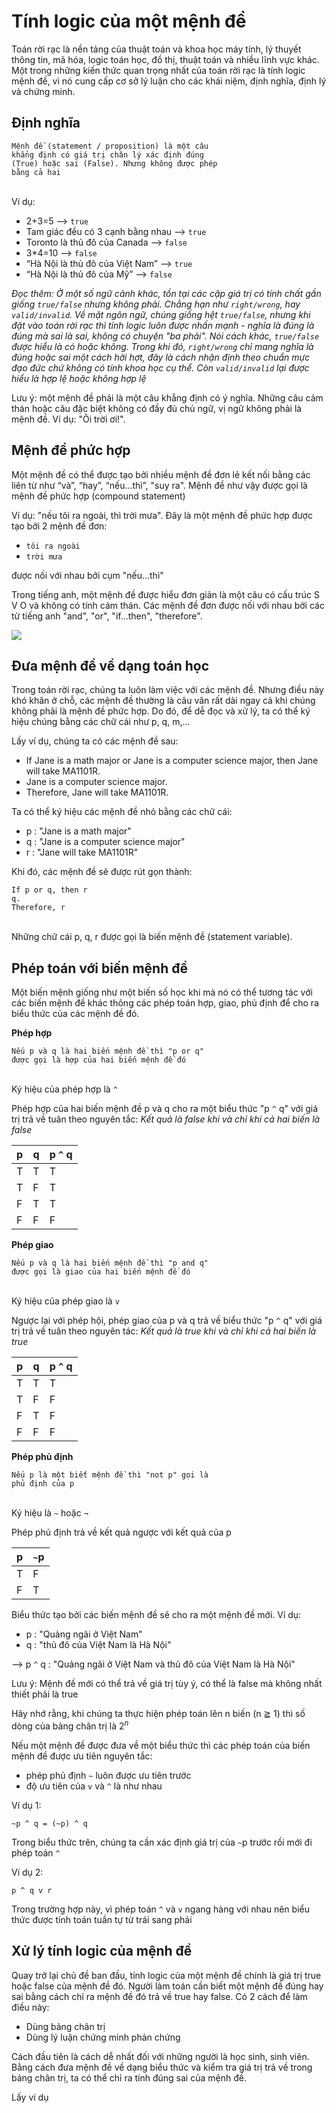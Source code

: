 # Tính logic của một mệnh đề

Toán rời rạc là nền tảng của thuật toán và  khoa học máy tính, lý thuyết thông tin, mã hóa, logic toán học, đồ thị, thuật toán và nhiều lĩnh vực khác. Một trong những kiến thức quan trọng nhất của toán rời rạc là tính logic mệnh đề, vì nó cung cấp cơ sở lý luận cho các khái niệm, định nghĩa, định lý và chứng minh.

## Định nghĩa
    Mệnh đề (statement / proposition) là một câu 
    khẳng định có giá trị chân lý xác định đúng 
    (True) hoặc sai (False). Nhưng không được phép 
    bằng cả hai
\
Ví dụ:

- 2+3=5 ⟶ `true`
- Tam giác đều có 3 cạnh bằng nhau ⟶ `true`
- Toronto là thủ đô của Canada ⟶ `false`
- 3*4=10 ⟶ `false`
- “Hà Nội là thủ đô của Việt Nam” ⟶ `true`   
- “Hà Nội là thủ đô của Mỹ” ⟶ `false` 

_Đọc thêm: Ở một số ngữ cảnh khác, tồn tại các cặp giá trị có tính chất gần giống `true/false` nhưng không phải. Chẳng hạn như `right/wrong`, hay `valid/invalid`. Về mặt ngôn ngữ, chúng giống hệt `true/false`, nhưng khi đặt vào toán rời rạc thì tính logic luôn được nhấn mạnh - nghĩa là đúng là đúng mà sai là sai, không có chuyện "ba phải". Nói cách khác, `true/false` được hiểu là có hoặc không. Trong khi đó, `right/wrong` chỉ mang nghĩa là đúng hoặc sai một cách hời hợt, đây là cách nhận định theo chuẩn mực đạo đức chứ không có tính khoa học cụ thể. Còn `valid/invalid` lại được hiểu là hợp lệ hoặc không hợp lệ_

Lưu ý: một mệnh đề phải là một câu khẳng định có ý nghĩa. Những câu cảm thán hoặc câu đặc biệt không có đầy đủ chủ ngữ, vị ngữ không phải là mệnh đề. Ví dụ: "Ôi trời ơi!".

## Mệnh đề phức hợp


Một mệnh đề có thể được tạo bởi nhiều mệnh đề đơn lẻ kết nối bằng các liên từ như “và”, “hay”, “nếu…thì”, "suy ra". Mệnh đề như vậy được gọi là mệnh đề phức hợp (compound statement)

Ví dụ: "nếu tôi ra ngoài, thì trời mưa". Đây là một mệnh đề phức hợp được tạo bởi 2 mệnh đề đơn:
- `tôi ra ngoài`
-  `trời mưa`

được nối với nhau bởi cụm "nếu...thì"

Trong tiếng anh, một mệnh đề được hiểu đơn giản là một câu có cấu trúc S V O và không có tính cảm thán. Các mệnh đề đơn được nối với nhau bởi các từ tiếng anh "and", "or", "if...then", "therefore".


![](/pictures/statements.png)

## Đưa mệnh đề về dạng toán học

Trong toán rời rạc, chúng ta luôn làm việc với các mệnh đề. Nhưng điều này khó khăn ở chỗ, các mệnh đề thường là câu văn rất dài ngay cả khi chúng không phải là mệnh đề phức hợp. Do đó, để dễ đọc và xử lý, ta có thể ký hiệu chúng bằng các chữ cái như p, q, m,...

Lấy ví dụ, chúng ta có các mệnh đề sau:

- If Jane is a math major or Jane is a computer  science major, then Jane will take MA1101R.
- Jane is a computer science major. 
- Therefore, Jane will take MA1101R.

Ta có thể ký hiệu các mệnh đề nhỏ bằng các chữ cái:

- p : "Jane is a math major"
- q : "Jane is a computer  science major"
- r : "Jane will take MA1101R"

Khi đó, các mệnh đề sẽ được rút gọn thành:
```
If p or q, then r
q.
Therefore, r
```
\
Những chữ cái p, q, r được gọi là biến mệnh đề (statement variable). 

## Phép toán với biến mệnh đề

Một biến mệnh giống như một biến số học khi mà nó có thể tương tác với các biến mệnh đề khác thông các phép toán hợp, giao, phủ định để cho ra biểu thức của các mệnh đề đó. 

__Phép hợp__

    Nếu p và q là hai biến mệnh đề thì "p or q" 
    được gọi là hợp của hai biến mệnh đề đó
\
Ký hiệu của phép hợp là  `^`

Phép hợp của hai biến mệnh đề p và q cho ra một biểu thức "p `^` q"   với giá trị trả về tuân theo nguyên tắc: _Kết quả là false khi và chỉ khi cả hai biến là false_

| p | q | p `^` q |
|---|---|---------|
| T | T |    T    |
| T | F |    T    |
| F | T |    T    |
| F | F |    F    |



__Phép giao__

    Nếu p và q là hai biến mệnh đề thì "p and q" 
    được gọi là giao của hai biến mệnh đề đó
\
Ký hiệu của phép giao là  `v`

Ngược lại với phép hội, phép giao của p và q trả về biểu thức "p `^` q" với giá trị trả về tuân theo nguyên tác: _Kết quả là true khi và chỉ khi cả hai biến là true_

| p | q | p `^` q |
|---|---|---------|
| T | T |    T    |
| T | F |    F    |
| F | T |    F    |
| F | F |    F    |

__Phép phủ định__

    Nếu p là một biết mệnh đề thì "not p" gọi là
    phủ định của p
\
Ký hiệu là `~` hoặc `¬`

Phép phủ định trả về kết quả ngược với kết quả của p

| p | `~`p |
|---|---   |
| T | F    |
| F | T    |


Biểu thức tạo bởi các biến mệnh đề sẽ cho ra một mệnh đề mới. Ví dụ: 

- p : "Quảng ngãi ở Việt Nam"
- q : "thủ đô của Việt Nam là Hà Nội"

⟶ p `^` q : "Quảng ngãi ở Việt Nam và thủ đô của Việt Nam là Hà Nội"

Lưu ý: Mệnh đề mới có thể trả về giá trị tùy ý, có thể là false mà không nhất thiết phải là true

Hãy nhớ rằng, khi chúng ta thực hiện phép toán lên n biến (n ≧ 1) thì số dòng của bảng chân trị là $2^n$

Nếu một mệnh đề được đưa về một biểu thức thì các phép toán của biến mệnh đề được ưu tiên nguyên tắc:
- phép phủ định `~` luôn được ưu tiên trước
- độ ưu tiên của `v` và `^` là như nhau

Ví dụ 1:

    ~p ^ q = (~p) ^ q 

Trong biểu thức trên, chúng ta cần xác định giá trị của  `~`p trước rồi mới đi phép toán `^`

Ví dụ 2:

    p ^ q v r

Trong trường hợp này, vì phép toán `^` và `v` ngang hàng với nhau nên biểu thức được tính toán tuần tự từ trái sang phải 


## Xử lý tính logic của mệnh đề

Quay trở lại chủ đề ban đầu, tính logic của một mệnh đề chính là giá trị true hoặc false của mệnh đề đó. Người làm toán cần biết một mệnh đề đúng hay sai bằng cách chỉ ra mệnh đề đó trả về true hay false. Có 2 cách để làm điều này:

- Dùng bảng chân trị
- Dùng lý luận chứng minh phản chứng

Cách đầu tiên là cách dễ nhất đối với những người là học sinh, sinh viên. Bằng cách đưa mệnh đề về dạng biểu thức và kiểm tra giá trị trả về trong bảng chân trị, ta có thể chỉ ra tính đúng sai của mệnh đề. 

Lấy ví dụ
